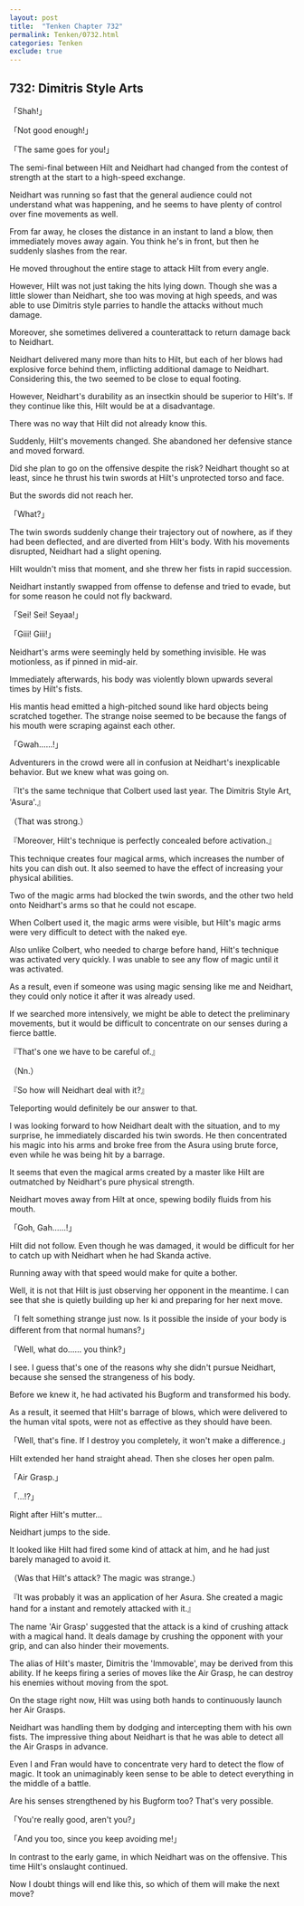 ```yaml
---
layout: post
title:  "Tenken Chapter 732"
permalink: Tenken/0732.html
categories: Tenken
exclude: true
---
```

<h2 id="ch732">732: Dimitris Style Arts</h2>

<p>「Shah!」</p>
<p>「Not good enough!」</p>
<p>「The same goes for you!」</p>

<p>The semi-final between Hilt and Neidhart had changed from the contest of strength at the start to a high-speed exchange.</p>

<p>Neidhart was running so fast that the general audience could not understand what was happening, and he seems to have plenty of control over fine movements as well.</p>

<p>From far away, he closes the distance in an instant to land a blow, then immediately moves away again. You think he's in front, but then he suddenly slashes from the rear.</p>

<p>He moved throughout the entire stage to attack Hilt from every angle.</p>

<p>However, Hilt was not just taking the hits lying down. Though she was a little slower than Neidhart, she too was moving at high speeds, and was able to use Dimitris style parries to handle the attacks without much damage.</p>

<p>Moreover, she sometimes delivered a counterattack to return damage back to Neidhart.</p>

<p>Neidhart delivered many more than hits to Hilt, but each of her blows had explosive force behind them, inflicting additional damage to Neidhart. Considering this, the two seemed to be close to equal footing.</p>

<p>However, Neidhart's durability as an insectkin should be superior to Hilt's. If they continue like this, Hilt would be at a disadvantage.</p>

<p>There was no way that Hilt did not already know this.</p>

<p>Suddenly, Hilt's movements changed. She abandoned her defensive stance and moved forward.</p>

<p>Did she plan to go on the offensive despite the risk? Neidhart thought so at least, since he thrust his twin swords at Hilt's unprotected torso and face.</p>

<p>But the swords did not reach her.</p>

<p>「What?」</p>

<p>The twin swords suddenly change their trajectory out of nowhere, as if they had been deflected, and are diverted from Hilt's body. With his movements disrupted, Neidhart had a slight opening.</p>

<p>Hilt wouldn't miss that moment, and she threw her fists in rapid succession.</p>

<p>Neidhart instantly swapped from offense to defense and tried to evade, but for some reason he could not fly backward.</p>

<p>「Sei! Sei! Seyaa!」</p>
<p>「Giii! Giii!」</p>

<p>Neidhart's arms were seemingly held by something invisible. He was motionless, as if pinned in mid-air.</p>

<p>Immediately afterwards, his body was violently blown upwards several times by Hilt's fists.</p>

<p>His mantis head emitted a high-pitched sound like hard objects being scratched together. The strange noise seemed to be because the fangs of his mouth were scraping against each other.</p>

<p>「Gwah……!」</p>

<p>Adventurers in the crowd were all in confusion at Neidhart's inexplicable behavior. But we knew what was going on.</p>

<p>『It's the same technique that Colbert used last year. The Dimitris Style Art, 'Asura'.』</p>
<p>（That was strong.）</p>
<p>『Moreover, Hilt's technique is perfectly concealed before activation.』</p>

<p>This technique creates four magical arms, which increases the number of hits you can dish out. It also seemed to have the effect of increasing your physical abilities.</p>

<p>Two of the magic arms had blocked the twin swords, and the other two held onto Neidhart's arms so that he could not escape.</p>

<p>When Colbert used it, the magic arms were visible, but Hilt's magic arms were very difficult to detect with the naked eye.</p>

<p>Also unlike Colbert, who needed to charge before hand, Hilt's technique was activated very quickly. I was unable to see any flow of magic until it was activated.</p>

<p>As a result, even if someone was using magic sensing like me and Neidhart, they could only notice it after it was already used.</p>

<p>If we searched more intensively, we might be able to detect the preliminary movements, but it would be difficult to concentrate on our senses during a fierce battle.</p>

<p>『That's one we have to be careful of.』</p>
<p>（Nn.）</p>
<p>『So how will Neidhart deal with it?』</p>

<p>Teleporting would definitely be our answer to that.</p>

<p>I was looking forward to how Neidhart dealt with the situation, and to my surprise, he immediately discarded his twin swords. He then concentrated his magic into his arms and broke free from the Asura using brute force, even while he was being hit by a barrage.</p>

<p>It seems that even the magical arms created by a master like Hilt are outmatched by Neidhart's pure physical strength.</p>

<p>Neidhart moves away from Hilt at once, spewing bodily fluids from his mouth.</p>

<p>「Goh, Gah……!」</p>

<p>Hilt did not follow. Even though he was damaged, it would be difficult for her to catch up with Neidhart when he had Skanda active.</p>

<p>Running away with that speed would make for quite a bother.</p>

<p>Well, it is not that Hilt is just observing her opponent in the meantime. I can see that she is quietly building up her ki and preparing for her next move.</p>

<p>「I felt something strange just now. Is it possible the inside of your body is different from that normal humans?」</p>
<p>「Well, what do…… you think?」</p>

<p>I see. I guess that's one of the reasons why she didn't pursue Neidhart, because she sensed the strangeness of his body.</p>

<p>Before we knew it, he had activated his Bugform and transformed his body.</p>

<p>As a result, it seemed that Hilt's barrage of blows, which were delivered to the human vital spots, were not as effective as they should have been.</p>

<p>「Well, that's fine. If I destroy you completely, it won't make a difference.」</p>

<p>Hilt extended her hand straight ahead. Then she closes her open palm.</p>

<p>「Air Grasp.」</p>
<p>「…!?」</p>

<p>Right after Hilt's mutter…</p>

<p>Neidhart jumps to the side.</p>

<p>It looked like Hilt had fired some kind of attack at him, and he had just barely managed to avoid it.</p>

<p>（Was that Hilt's attack? The magic was strange.）</p>
<p>『It was probably it was an application of her Asura. She created a magic hand for a instant and remotely attacked with it.』</p>

<p>The name 'Air Grasp' suggested that the attack is a kind of crushing attack with a magical hand. It deals damage by crushing the opponent with your grip, and can also hinder their movements.</p>

<p>The alias of Hilt's master, Dimitris the 'Immovable', may be derived from this ability. If he keeps firing a series of moves like the Air Grasp, he can destroy his enemies without moving from the spot.</p>

<p>On the stage right now, Hilt was using both hands to continuously launch her Air Grasps.</p>

<p>Neidhart was handling them by dodging and intercepting them with his own fists. The impressive thing about Neidhart is that he was able to detect all the Air Grasps in advance.</p>

<p>Even I and Fran would have to concentrate very hard to detect the flow of magic. It took an unimaginably keen sense to be able to detect everything in the middle of a battle.</p>

<p>Are his senses strengthened by his Bugform too? That's very possible.</p>

<p>「You're really good, aren't you?」</p>
<p>「And you too, since you keep avoiding me!」</p>

<p>In contrast to the early game, in which Neidhart was on the offensive. This time Hilt's onslaught continued.</p>

<p>Now I doubt things will end like this, so which of them will make the next move?</p>









